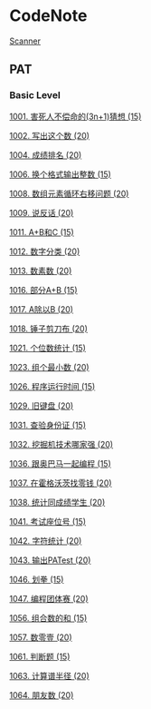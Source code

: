 # CodeNote
[Scanner](https://github.com/Chinver/CodeNote/blob/master/PAT/Scanner.md)

## PAT
### Basic Level
[1001. 害死人不偿命的(3n+1)猜想 (15)](https://github.com/Chinver/CodeNote/blob/master/PAT/Basic%20Level/1001.%20%E5%AE%B3%E6%AD%BB%E4%BA%BA%E4%B8%8D%E5%81%BF%E5%91%BD%E7%9A%84(3n%2B1)%E7%8C%9C%E6%83%B3%20(15).md) 

[1002. 写出这个数 (20)](https://github.com/Chinver/CodeNote/blob/master/PAT/Basic%20Level/1002.%20%E5%86%99%E5%87%BA%E8%BF%99%E4%B8%AA%E6%95%B0%20(20).md) 

[1004. 成绩排名 (20)](https://github.com/Chinver/CodeNote/blob/master/PAT/Basic%20Level/1004.%20%E6%88%90%E7%BB%A9%E6%8E%92%E5%90%8D%20(20).md) 

[1006. 换个格式输出整数 (15)](https://github.com/Chinver/CodeNote/blob/master/PAT/Basic%20Level/1006.%20%E6%8D%A2%E4%B8%AA%E6%A0%BC%E5%BC%8F%E8%BE%93%E5%87%BA%E6%95%B4%E6%95%B0%20(15).md) 

[1008. 数组元素循环右移问题 (20)](https://github.com/Chinver/CodeNote/blob/master/PAT/Basic%20Level/1008.%20%E6%95%B0%E7%BB%84%E5%85%83%E7%B4%A0%E5%BE%AA%E7%8E%AF%E5%8F%B3%E7%A7%BB%E9%97%AE%E9%A2%98%20(20).md) 

[1009. 说反话 (20)](https://github.com/Chinver/CodeNote/blob/master/PAT/Basic%20Level/1009.%20%E8%AF%B4%E5%8F%8D%E8%AF%9D%20(20).md) 

[1011. A+B和C (15)](https://github.com/Chinver/CodeNote/blob/master/PAT/Basic%20Level/1011.%20A%2BB%E5%92%8CC%20(15).md) 

[1012. 数字分类 (20)](https://github.com/Chinver/CodeNote/blob/master/PAT/Basic%20Level/1012.%20%E6%95%B0%E5%AD%97%E5%88%86%E7%B1%BB%20(20).md) 

[1013. 数素数 (20)](https://github.com/Chinver/CodeNote/blob/master/PAT/Basic%20Level/1013.%20%E6%95%B0%E7%B4%A0%E6%95%B0%20(20).md) 

[1016. 部分A+B (15)](https://github.com/Chinver/CodeNote/blob/master/PAT/Basic%20Level/1016.%20%E9%83%A8%E5%88%86A%2BB%20(15).md) 

[1017. A除以B (20)](https://github.com/Chinver/CodeNote/blob/master/PAT/Basic%20Level/1017.%20A%E9%99%A4%E4%BB%A5B%20(20).md)

[1018. 锤子剪刀布 (20)](https://github.com/Chinver/CodeNote/blob/master/PAT/Basic%20Level/1018.%20%E9%94%A4%E5%AD%90%E5%89%AA%E5%88%80%E5%B8%83%20(20).md)

[1021. 个位数统计 (15)](https://github.com/Chinver/CodeNote/blob/master/PAT/Basic%20Level/1021.%20%E4%B8%AA%E4%BD%8D%E6%95%B0%E7%BB%9F%E8%AE%A1%20(15).md) 

[1023. 组个最小数 (20)](https://github.com/Chinver/CodeNote/blob/master/PAT/Basic%20Level/1023.%20%E7%BB%84%E4%B8%AA%E6%9C%80%E5%B0%8F%E6%95%B0%20(20).md) 

[1026. 程序运行时间 (15)](https://github.com/Chinver/CodeNote/blob/master/PAT/Basic%20Level/1026.%20%E7%A8%8B%E5%BA%8F%E8%BF%90%E8%A1%8C%E6%97%B6%E9%97%B4%20(15).md) 

[1029. 旧键盘 (20)](https://github.com/Chinver/CodeNote/blob/master/PAT/Basic%20Level/1029.%20%E6%97%A7%E9%94%AE%E7%9B%98%20(20).md) 

[1031. 查验身份证 (15)](https://github.com/Chinver/CodeNote/blob/master/PAT/Basic%20Level/1031.%20%E6%9F%A5%E9%AA%8C%E8%BA%AB%E4%BB%BD%E8%AF%81%20(15).md) 

[1032. 挖掘机技术哪家强 (20)](https://github.com/Chinver/CodeNote/blob/master/PAT/Basic%20Level/1032.%20%E6%8C%96%E6%8E%98%E6%9C%BA%E6%8A%80%E6%9C%AF%E5%93%AA%E5%AE%B6%E5%BC%BA%20(20).md) 

[1036. 跟奥巴马一起编程 (15)](https://github.com/Chinver/CodeNote/blob/master/PAT/Basic%20Level/1036.%20%E8%B7%9F%E5%A5%A5%E5%B7%B4%E9%A9%AC%E4%B8%80%E8%B5%B7%E7%BC%96%E7%A8%8B%20(15).md) 

[1037. 在霍格沃茨找零钱 (20)](https://github.com/Chinver/CodeNote/blob/master/PAT/Basic%20Level/1037.%20%E5%9C%A8%E9%9C%8D%E6%A0%BC%E6%B2%83%E8%8C%A8%E6%89%BE%E9%9B%B6%E9%92%B1%20(20).md) 

[1038. 统计同成绩学生 (20)](https://github.com/Chinver/CodeNote/blob/master/PAT/Basic%20Level/1038.%20%E7%BB%9F%E8%AE%A1%E5%90%8C%E6%88%90%E7%BB%A9%E5%AD%A6%E7%94%9F%20(20).md) 

[1041. 考试座位号 (15)](https://github.com/Chinver/CodeNote/blob/master/PAT/Basic%20Level/1041.%20%E8%80%83%E8%AF%95%E5%BA%A7%E4%BD%8D%E5%8F%B7%20(15).md) 

[1042. 字符统计 (20)](https://github.com/Chinver/CodeNote/blob/master/PAT/Basic%20Level/1042.%20%E5%AD%97%E7%AC%A6%E7%BB%9F%E8%AE%A1%20(20).md) 

[1043. 输出PATest (20)](https://github.com/Chinver/CodeNote/blob/master/PAT/Basic%20Level/1043.%20%E8%BE%93%E5%87%BAPATest%20(20).md) 

[1046. 划拳 (15)](https://github.com/Chinver/CodeNote/blob/master/PAT/Basic%20Level/1046.%20%E5%88%92%E6%8B%B3%20(15).md) 

[1047. 编程团体赛 (20)](https://github.com/Chinver/CodeNote/blob/master/PAT/Basic%20Level/1047.%20%E7%BC%96%E7%A8%8B%E5%9B%A2%E4%BD%93%E8%B5%9B%20(20).md) 

[1056. 组合数的和 (15)](https://github.com/Chinver/CodeNote/blob/master/PAT/Basic%20Level/1056.%20%E7%BB%84%E5%90%88%E6%95%B0%E7%9A%84%E5%92%8C%20(15).md) 

[1057. 数零壹 (20)](https://github.com/Chinver/CodeNote/blob/master/PAT/Basic%20Level/1057.%20%E6%95%B0%E9%9B%B6%E5%A3%B9%20(20).md) 

[1061. 判断题 (15)](https://github.com/Chinver/CodeNote/blob/master/PAT/Basic%20Level/1061.%20%E5%88%A4%E6%96%AD%E9%A2%98%20(15).md)

[1063. 计算谱半径 (20)](https://github.com/Chinver/CodeNote/blob/master/PAT/Basic%20Level/1063.%20%E8%AE%A1%E7%AE%97%E8%B0%B1%E5%8D%8A%E5%BE%84%20(20).md)

[1064. 朋友数 (20)](https://github.com/Chinver/CodeNote/blob/master/PAT/Basic%20Level/1064.%20%E6%9C%8B%E5%8F%8B%E6%95%B0%20(20).md)

